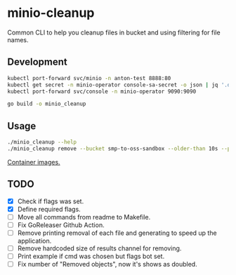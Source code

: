 # minio-cleanup

Common CLI to help you cleanup files in bucket and using filtering for file names.

## Development
```bash
kubectl port-forward svc/minio -n anton-test 8888:80
kubectl get secret -n minio-operator console-sa-secret -o json | jq '.data.token' -r | base64 -d
kubectl port-forward svc/console -n minio-operator 9090:9090
```

```bash
go build -o minio_cleanup
```

## Usage
```bash
./minio_cleanup --help
./minio_cleanup remove --bucket smp-to-oss-sandbox --older-than 10s --prefix inbox --suffix .json --workers 20 --host localhost:8888 --access-key <access_key> --secret-key <secret_key>`
```

[Container images.](https://hub.docker.com/r/xdesigns/minio-cleanup/tags)

## TODO
- [x] Check if flags was set.
- [x] Define required flags.
- [ ] Move all commands from readme to Makefile.
- [ ] Fix GoReleaser Github Action.
- [ ] Remove printing removal of each file and generating to speed up the application.
- [ ] Remove hardcoded size of results channel for removing.
- [ ] Print example if cmd was chosen but flags bot set.
- [ ] Fix number of "Removed objects", now it's shows as doubled.
